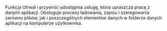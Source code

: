 ﻿Funkcja Utrwal i przywróć udostępnia usługę, która upraszcza pracę z danymi aplikacji. Obsługuje procesy ładowania, zapisu i szeregowania zarówno plików, jak i poszczególnych elementów danych w folderze danych aplikacji na komputerze użytkownika.